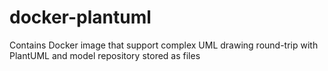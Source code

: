 # docker-plantuml
Contains Docker image that support complex UML drawing round-trip with PlantUML and model repository stored as files
